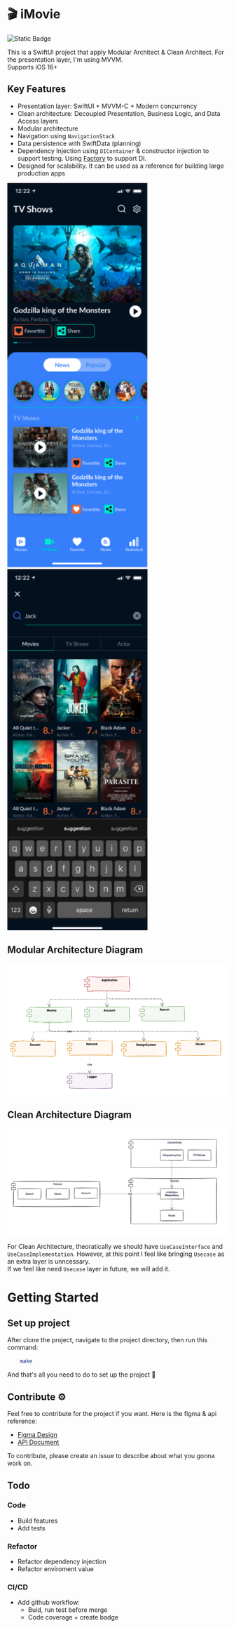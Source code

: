 # 🎬 iMovie

![Static Badge](https://img.shields.io/badge/status-active-brightgreen)


This is a SwiftUI project that apply Modular Architect & Clean Architect. For the presentation layer, I'm using MVVM.   
Supports iOS 16+

## Key Features

- Presentation layer: SwiftUI + MVVM-C + Modern concurrency
- Clean architecture: Decoupled Presentation, Business Logic, and Data Access layers
- Modular architecture
- Navigation using `NavigationStack`
- Data persistence with SwiftData (planning)
- Dependency Injection using `DIContainer` & constructor injection to support testing. Using [Factory](https://github.com/hmlongco/Factory) to support DI.
- Designed for scalability. It can be used as a reference for building large production apps

<img src=resources/demo1.png width=320/>
<img src=resources/demo2.png width=320/>

## Modular Architecture Diagram

<img src=resources/modular_architect.png width=800/>

## Clean Architecture Diagram

<img src=resources/clean_architect.png width=800/>

For Clean Architecture, theoratically we should have `UseCaseInterface` and `UseCaseImplementation`. However, at this point I feel like bringing `Usecase` as an extra layer is unncessary.  
If we feel like need `Usecase` layer in future, we will add it.

# Getting Started

## Set up project

After clone the project, navigate to the project directory, then run this command:

```bash
    make
```

And that's all you need to do to set up the project 🚀

## Contribute ⚙️

Feel free to contribute for the project if you want. Here is the figma & api reference:

- [Figma Design](https://www.figma.com/file/rqjEdJecH0tr6uIyT72KXh/NAP001?type=design&node-id=6-9199&t=Ai7i6CXqzbqM468M-0)
- [API Document](https://developer.themoviedb.org/reference/intro/getting-started)

To contribute, please create an issue to describe about what you gonna work on.

## Todo
    
### Code

- Build features
- Add tests

### Refactor

- Refactor dependency injection
- Refactor enviroment value

### CI/CD

- Add github workflow:
    + Buid, run test before merge
    + Code coverage + create badge
